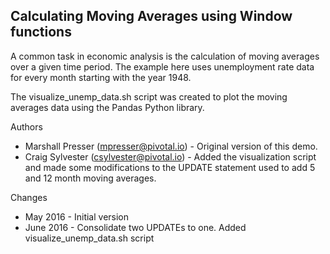 ## Calculating Moving Averages using Window functions

A common task in economic analysis is the calculation of moving averages over a given time period. The example here uses unemployment rate data for every month starting with the year 1948.

The visualize_unemp_data.sh script was created to plot the moving averages data using the Pandas Python library. 

Authors
* Marshall Presser (mpresser@pivotal.io) - Original version of this demo.
* Craig Sylvester (csylvester@pivotal.io) - Added the visualization script and made some modifications to the UPDATE statement used to add 5 and 12 month moving averages.

Changes
* May 2016 - Initial version
* June 2016 - Consolidate two UPDATEs to one. Added visualize_unemp_data.sh script
